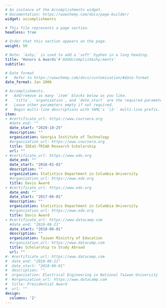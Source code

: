 ```yaml
---
# An instance of the Accomplishments widget.
# Documentation: https://wowchemy.com/docs/page-builder/
widget: accomplishments

# This file represents a page section.
headless: true

# Order that this section appears on the page.
weight: 50

# Note: `&shy;` is used to add a 'soft' hyphen in a long heading.
title: 'Honors & Awards'#'Adddccomplish&shy;ments'
subtitle:

# Date format
#   Refer to https://wowchemy.com/docs/customization/#date-format
date_format: Jan 2006

# Accomplishments.
#   Add/remove as many `item` blocks below as you like.
#   `title`, `organization`, and `date_start` are the required parameters.
#   Leave other parameters empty if not required.
#   Begin multi-line descriptions with YAML's `|2-` multi-line prefix.
item:
- #certificate_url: https://www.coursera.org
  #date_end: ""
  date_start: "2020-10-25"
  description: ""
  organization: Georgia Institute of Technology
  #organization_url: https://www.coursera.org
  title: IDEaS-TRIAD Research Scholarship
  url: ""
- #certificate_url: https://www.edx.org
  date_end: ""
  date_start: "2016-01-01"
  description: ""
  organization: Statistics Department in Columbia University
  #organization_url: https://www.edx.org
  title: Davis Award
- #certificate_url: https://www.edx.org
  date_end: ""
  date_start: "2017-06-01"
  description: ""
  organization: Statistics Department in Columbia University
  #organization_url: https://www.edx.org
  title: Davis Award 
- #certificate_url: https://www.datacamp.com
  #date_end: "2018-06-21"
  date_start: "2018-06-01"
  description: ""
  organization: Taiwan Ministry of Education
  #organization_url: https://www.datacamp.com
  title: Scholarship to Study Abroad
  url: ""
#- #certificate_url: https://www.datacamp.com
#  date_end: "2018-06-21"
#  date_start: "2010-06-01"
#  description: ""
#  organization: Electrical Engineering in National Taiwan University
#  #organization_url: https://www.datacamp.com
#  title: Presidential Award
#  url: ""
design:
  columns: '2' 
---
```


